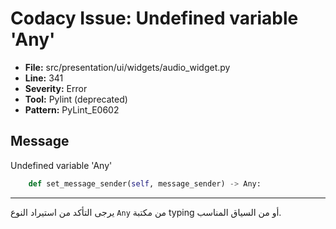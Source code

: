 # Codacy Issue: Undefined variable 'Any'

- **File:** src/presentation/ui/widgets/audio_widget.py
- **Line:** 341
- **Severity:** Error
- **Tool:** Pylint (deprecated)
- **Pattern:** PyLint_E0602

## Message
Undefined variable 'Any'

```python
    def set_message_sender(self, message_sender) -> Any:
```

---
يرجى التأكد من استيراد النوع `Any` من مكتبة typing أو من السياق المناسب. 